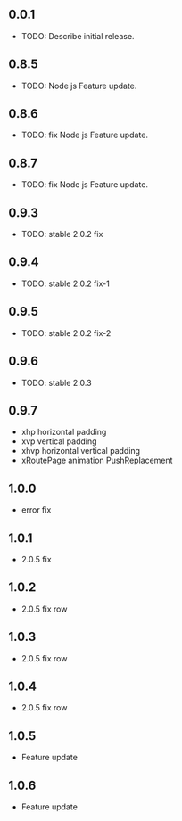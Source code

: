 ## 0.0.1

* TODO: Describe initial release.


## 0.8.5

* TODO: Node js Feature update.

## 0.8.6

* TODO: fix Node js Feature update.

## 0.8.7

* TODO: fix Node js Feature update.

## 0.9.3

* TODO: stable 2.0.2 fix

## 0.9.4

* TODO: stable 2.0.2 fix-1

## 0.9.5

* TODO: stable 2.0.2 fix-2


## 0.9.6

* TODO: stable 2.0.3 

## 0.9.7

* xhp horizontal padding
* xvp vertical padding
* xhvp horizontal vertical padding
* xRoutePage animation PushReplacement

## 1.0.0

* error fix

## 1.0.1

* 2.0.5 fix

## 1.0.2

*  2.0.5 fix row 

## 1.0.3

*  2.0.5 fix row 
## 1.0.4

*  2.0.5 fix row 

## 1.0.5

*  Feature update

## 1.0.6

*  Feature update
